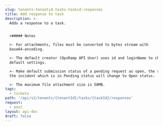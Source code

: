 ```yaml
---
slug: tenants-tenantid-tasks-taskid-responses
title: Add response to task
description: >-
  Adds a response to a task.


  >##### Notes

  >- For attachments, files must be converted to bytes stream with
  base64-encoding.

  >- The default creator (OpsRamp API User) uses id and loginName to change
  default settings.

  >- Make default submission status of a pending request as open, the status of
  the incident which is in Pending status will change to Open status.

  >- The maximum file attachment size is 50MB.
tags:
  - tickets
path: '/api/v2/tenants/{tenantId}/tasks/{taskId}/responses'
request:
  - post
layout: api-doc
draft: false
---
```

